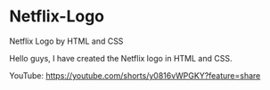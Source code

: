# Netflix-Logo
Netflix Logo by HTML and CSS

Hello guys,
I have created the Netflix logo in HTML and CSS.

YouTube: https://youtube.com/shorts/y0816vWPGKY?feature=share
